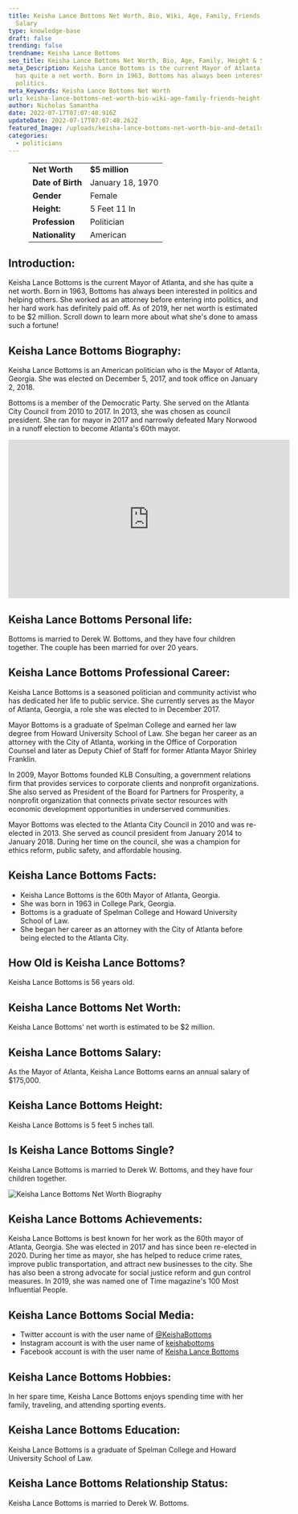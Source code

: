 ```yaml
---
title: Keisha Lance Bottoms Net Worth, Bio, Wiki, Age, Family, Friends, Height &
  Salary
type: knowledge-base
draft: false
trending: false
trendname: Keisha Lance Bottoms
seo_title: Keisha Lance Bottoms Net Worth, Bio, Age, Family, Height & Salary - WorthKnow
meta_Description: Keisha Lance Bottoms is the current Mayor of Atlanta, and she
  has quite a net worth. Born in 1963, Bottoms has always been interested in
  politics.
meta_Keywords: Keisha Lance Bottoms Net Worth
url: keisha-lance-bottoms-net-worth-bio-wiki-age-family-friends-height-salary
author: Nicholas Samantha
date: 2022-07-17T07:07:48.916Z
updateDate: 2022-07-17T07:07:48.262Z
featured_Image: /uploads/keisha-lance-bottoms-net-worth-bio-and-details-.webp
categories:
  - politicians
---
```

<figure class="wp-block-table is-style-stripes">
  <table>
    <tbody>
      <tr>
        <td>
          <strong>Net Worth</strong>
        </td>
        <td>
          <strong>$5 million</strong>
        </td>
      </tr>
      <tr>
        <td>
          <strong>Date of Birth</strong>
        </td>
        <td>January 18, 1970</td>
      </tr>
      <tr>
        <td>
          <strong>Gender</strong>
        </td>
        <td>Female</td>
      </tr>
      <tr>
        <td>
          <strong>Height:</strong>
        </td>
        <td>5 Feet 11 In</td>
      </tr>
      <tr>
        <td>
          <strong>Profession</strong>
        </td>
        <td>Politician</td>
      </tr>
      <tr>
        <td>
          <strong>Nationality</strong>
        </td>
        <td>American</td>
      </tr>
    </tbody>
  </table>
</figure>

## **Introduction:**

Keisha Lance Bottoms is the current Mayor of Atlanta, and she has quite a net worth. Born in 1963, Bottoms has always been interested in politics and helping others. She worked as an attorney before entering into politics, and her hard work has definitely paid off. As of 2019, her net worth is estimated to be $2 million. Scroll down to learn more about what she's done to amass such a fortune!

## **Keisha Lance Bottoms Biography:**

Keisha Lance Bottoms is an American politician who is the Mayor of Atlanta, Georgia. She was elected on December 5, 2017, and took office on January 2, 2018.

Bottoms is a member of the Democratic Party. She served on the Atlanta City Council from 2010 to 2017. In 2013, she was chosen as council president. She ran for mayor in 2017 and narrowly defeated Mary Norwood in a runoff election to become Atlanta's 60th mayor.

<iframe width="560" height="315" src="https://www.youtube.com/embed/pbVFkbhW1oE" title="YouTube video player" frameborder="0" allow="accelerometer; autoplay; clipboard-write; encrypted-media; gyroscope; picture-in-picture" allowfullscreen></iframe>

## **Keisha Lance Bottoms Personal life:**

Bottoms is married to Derek W. Bottoms, and they have four children together. The couple has been married for over 20 years.

## **Keisha Lance Bottoms Professional Career:**

Keisha Lance Bottoms is a seasoned politician and community activist who has dedicated her life to public service. She currently serves as the Mayor of Atlanta, Georgia, a role she was elected to in December 2017.

Mayor Bottoms is a graduate of Spelman College and earned her law degree from Howard University School of Law. She began her career as an attorney with the City of Atlanta, working in the Office of Corporation Counsel and later as Deputy Chief of Staff for former Atlanta Mayor Shirley Franklin.

In 2009, Mayor Bottoms founded KLB Consulting, a government relations firm that provides services to corporate clients and nonprofit organizations. She also served as President of the Board for Partners for Prosperity, a nonprofit organization that connects private sector resources with economic development opportunities in underserved communities.

Mayor Bottoms was elected to the Atlanta City Council in 2010 and was re-elected in 2013. She served as council president from January 2014 to January 2018. During her time on the council, she was a champion for ethics reform, public safety, and affordable housing.

## **Keisha Lance Bottoms Facts:** 

* Keisha Lance Bottoms is the 60th Mayor of Atlanta, Georgia.
* She was born in 1963 in College Park, Georgia.
* Bottoms is a graduate of Spelman College and Howard University School of Law.
* She began her career as an attorney with the City of Atlanta before being elected to the Atlanta City.

## **How Old is Keisha Lance Bottoms?**

Keisha Lance Bottoms is 56 years old.

## **Keisha Lance Bottoms Net Worth:**

Keisha Lance Bottoms' net worth is estimated to be $2 million.

## **Keisha Lance Bottoms Salary:**

As the Mayor of Atlanta, Keisha Lance Bottoms earns an annual salary of $175,000.

## **Keisha Lance Bottoms Height:**

Keisha Lance Bottoms is 5 feet 5 inches tall.

## **Is Keisha Lance Bottoms Single?** 

Keisha Lance Bottoms is married to Derek W. Bottoms, and they have four children together.

![Keisha Lance Bottoms Net Worth Biography](/uploads/keisha-lance-bottoms-net-worth.webp)

## **Keisha Lance Bottoms Achievements:**

Keisha Lance Bottoms is best known for her work as the 60th mayor of Atlanta, Georgia. She was elected in 2017 and has since been re-elected in 2020. During her time as mayor, she has helped to reduce crime rates, improve public transportation, and attract new businesses to the city. She has also been a strong advocate for social justice reform and gun control measures. In 2019, she was named one of Time magazine's 100 Most Influential People.

## **Keisha Lance Bottoms Social Media:**

* Twitter account is with the user name of <a href="https://twitter.com/keishabottoms" target="_blank" rel="nofollow" rel="noopener">@KeishaBottoms</a>
* Instagram account is with the user name of <a href="https://www.instagram.com/keishabottoms/" target="_blank" rel="nofollow" rel="noopener">keishabottoms</a>
* Facebook account is with the user name of <a href="https://www.facebook.com/keisha.bottoms" target="_blank" rel="nofollow" rel="noopener">Keisha Lance Bottoms </a>

## **Keisha Lance Bottoms Hobbies:**

In her spare time, Keisha Lance Bottoms enjoys spending time with her family, traveling, and attending sporting events.

## **Keisha Lance Bottoms Education:**

Keisha Lance Bottoms is a graduate of Spelman College and Howard University School of Law.

## **Keisha Lance Bottoms Relationship Status:**

Keisha Lance Bottoms is married to Derek W. Bottoms.